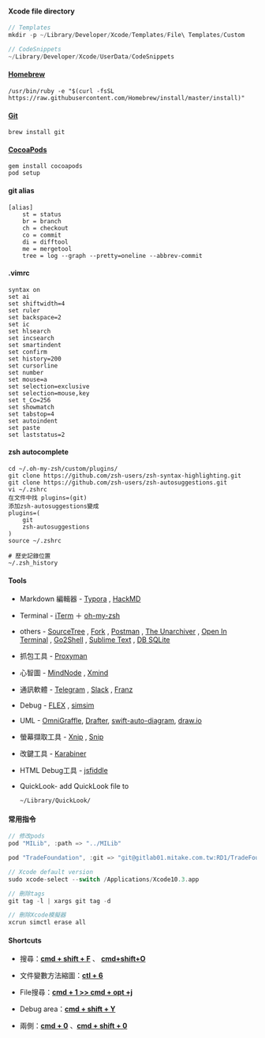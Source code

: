 #### Xcode file directory

```objective-c
// Templates
mkdir -p ~/Library/Developer/Xcode/Templates/File\ Templates/Custom

// CodeSnippets
~/Library/Developer/Xcode/UserData/CodeSnippets
```

#### [Homebrew](https://brew.sh/)

```
/usr/bin/ruby -e "$(curl -fsSL https://raw.githubusercontent.com/Homebrew/install/master/install)"
```

#### [Git](https://git-scm.com/)

```
brew install git
```

#### [CocoaPods](https://cocoapods.org/)

```
gem install cocoapods 
pod setup
```

#### git alias

```
[alias]
	st = status
	br = branch
	ch = checkout
	co = commit
	di = difftool
	me = mergetool
	tree = log --graph --pretty=oneline --abbrev-commit
```

#### .vimrc

```
syntax on
set ai
set shiftwidth=4
set ruler
set backspace=2
set ic
set hlsearch
set incsearch
set smartindent
set confirm
set history=200
set cursorline
set number
set mouse=a
set selection=exclusive
set selection=mouse,key
set t_Co=256
set showmatch
set tabstop=4
set autoindent
set paste
set laststatus=2
```

#### zsh autocomplete

```shell
cd ~/.oh-my-zsh/custom/plugins/
git clone https://github.com/zsh-users/zsh-syntax-highlighting.git
git clone https://github.com/zsh-users/zsh-autosuggestions.git
vi ~/.zshrc
在文件中找 plugins=(git)
添加zsh-autosuggestions變成
plugins=(
	git
	zsh-autosuggestions
)
source ~/.zshrc  

# 歷史記錄位置
~/.zsh_history
```

#### Tools

* Markdown 編輯器 -  [Typora](https://typora.io/) , [HackMD](https://hackmd.io)

* Terminal -  [iTerm](https://www.iterm2.com/) ＋ [oh-my-zsh](http://ohmyz.sh/) 

* others -   [SourceTree](https://www.sourcetreeapp.com/)  ,  [Fork](https://git-fork.com/) ,  [Postman](https://www.getpostman.com/) ,  [The Unarchiver](https://theunarchiver.com/) ,   [Open In Terminal](https://github.com/Ji4n1ng/OpenInTerminal) ,  [Go2Shell](https://apps.apple.com/tw/app/go2shell/id445770608?mt=12) , [Sublime Text](https://www.sublimetext.com) , [DB SQLite](https://sqlitebrowser.org)

* 抓包工具 - [Proxyman](https://proxyman.io)

* 心智圖 - [MindNode](https://mindnode.com) , [Xmind](https://www.xmind.net)

* 通訊軟體 - [Telegram](https://telegram.org) , [Slack](https://slack.com/intl/en-tw/) ,  [Franz](https://meetfranz.com)

* Debug - [FLEX](https://github.com/Flipboard/FLEX) , [simsim](https://github.com/dsmelov/simsim)

* UML - [OmniGraffle](https://www.omnigroup.com/omnigraffle/), [Drafter](https://github.com/L-Zephyr/Drafter), [swift-auto-diagram](https://github.com/yoshimkd/swift-auto-diagram), [draw.io](https://www.draw.io)

* 螢幕擷取工具 - [Xnip](https://apps.apple.com/tw/app/xnip-screenshot-annotation/id1221250572?mt=12) , [Snip](https://snip.qq.com)

* 改鍵工具 - [Karabiner](https://karabiner-elements.pqrs.org)

* HTML Debug工具 - [jsfiddle](https://jsfiddle.net)

* QuickLook- add QuickLook file to 

  ```
  ~/Library/QuickLook/
  ```


#### 常用指令

```swift
// 修改pods
pod "MILib", :path => "../MILib"

pod "TradeFoundation", :git => "git@gitlab01.mitake.com.tw:RD1/TradeFoundation.git", :branch => '問題/92868_期貨下單畫面流動性風險欄位跑版'

// Xcode default version
sudo xcode-select --switch /Applications/Xcode10.3.app

// 刪除tags
git tag -l | xargs git tag -d 

// 刪除Xcode模擬器
xcrun simctl erase all
```

#### Shortcuts

* 搜尋：**<u>cmd + shift + F</u>**  、 **<u>cmd+shift+O</u>**

* 文件變數方法縮圖：**<u>ctl + 6</u>**

* File搜尋：<u>**cmd + 1 >> cmd + opt +j**</u>

* Debug area：**<u>cmd + shift + Y</u>**

* 兩側：**<u>cmd + 0</u>** 、**<u>cmd + shift + 0</u>** 

